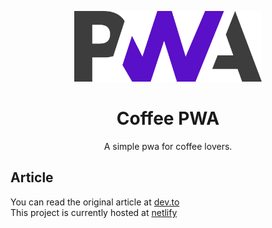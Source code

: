 
<p align="center">
  <a href="https://developers.google.com/web/progressive-web-apps">
    <img alt="pwa" src="./images/pwa.png" width="300px"/>
  </a>
</p>

<h1 align="center">
  Coffee PWA
</h1>

<p align="center">
    A simple pwa for coffee lovers.

</p>

## Article
You can read the original article at [dev.to](https://dev.to/ibrahima92/how-to-build-a-pwa-from-scratch-with-html-css-and-javascript-4bg5)  
This project is currently hosted at [netlify](https://pwa-coffee.netlify.com/)
